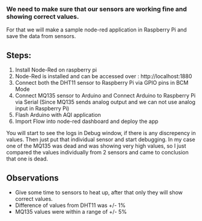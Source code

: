 ### We need to make sure that our sensors are working fine and showing correct values.
For that we will make a sample node-red application in Raspberry Pi and save the data from sensors.

## Steps:
1. Install Node-Red on raspberry pi
2. Node-Red is installed and can be accessed over : http://localhost:1880
3. Connect both the DHT11 sensor to Raspberry Pi via GPIO pins in BCM Mode
4. Connect MQ135 sensor to Arduino and Connect Arduino to Raspberry Pi via Serial (Since MQ135 sends analog output and we can not use analog input in Raspberry Pi)
5. Flash Arduino with AQI application
6. Import Flow into node-red dashboard and deploy the app

You will start to see the logs in Debug window, if there is any discrepency in values. Then just put that individual sensor and start debugging.
In my case one of the MQ135 was dead and was showing very high values, so I just compared the values individually from 2 sensors and came to conclusion that one is dead.

## Observations
- Give some time to sensors to heat up, after that only they will show correct values.
- Difference of values from DHT11 was +/- 1%
- MQ135 values were within a range of +/- 5%
